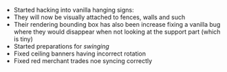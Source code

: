 - Started hacking into vanilla hanging signs:
- They will now be visually attached to fences, walls and such
- Their rendering bounding box has also been increase fixing a vanilla bug where they would disappear when not looking at the support part (which is tiny)
- Started preparations for *swinging*
- Fixed ceiling banners having incorrect rotation
- Fixed red merchant trades noe syncing correctly